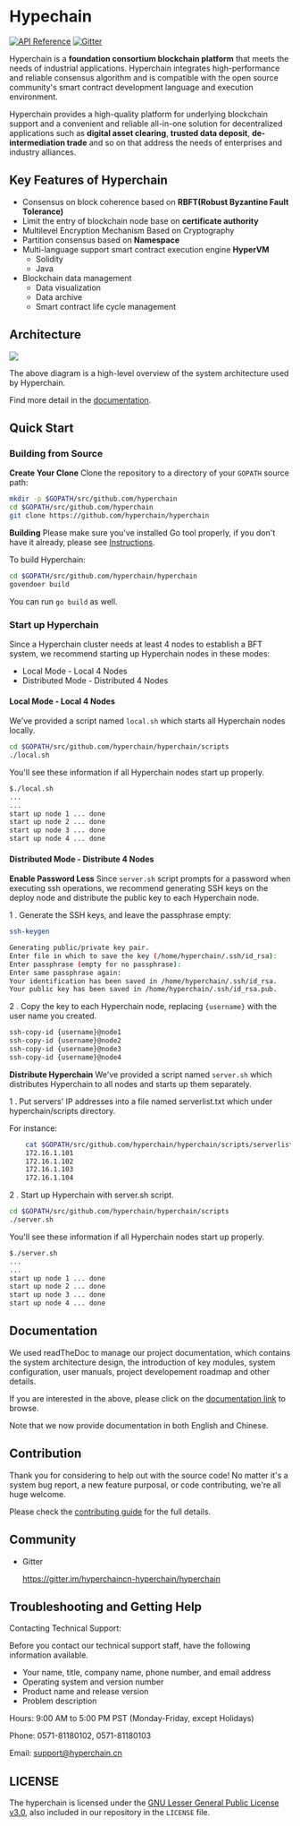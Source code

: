 # Hypechain

[![API Reference](https://camo.githubusercontent.com/915b7be44ada53c290eb157634330494ebe3e30a/68747470733a2f2f676f646f632e6f72672f6769746875622e636f6d2f676f6c616e672f6764646f3f7374617475732e737667)]() [![Gitter](https://badges.gitter.im/Join%20Chat.svg)](https://gitter.im/hyperchaincn-hyperchain/hyperchain)

Hyperchain is a **foundation consortium blockchain platform** that meets the needs of industrial applications. Hyperchain integrates high-performance and reliable consensus algorithm and is compatible with the open source community's smart contract development language and execution environment. 

Hyperchain provides a high-quality platform for underlying blockchain support and a convenient and reliable all-in-one solution for decentralized applications such as **digital asset clearing**, **trusted data deposit**, **de-intermediation trade** and so on that address the needs of enterprises and industry alliances.

## Key Features of Hyperchain

* Consensus on block coherence based on **RBFT(Robust Byzantine Fault Tolerance)**
* Limit the entry of blockchain node base on **certificate authority**
* Multilevel Encryption Mechanism Based on Cryptography
* Partition consensus based on **Namespace**
* Multi-language support smart contract execution engine **HyperVM**
  * Solidity
  * Java
* Blockchain data management
  * Data visualization
  * Data archive
  * Smart contract life cycle management

## Architecture

![](./images/archtecture.jpeg)

The above diagram is a high-level overview of the system architecture used by Hyperchain.

Find more detail in the [documentation](hyperchain.readthedocs.io/en/latest/).

## Quick Start

### Building from Source

**Create Your Clone**
Clone the repository to a directory of your `GOPATH` source path:

```bash
mkdir -p $GOPATH/src/github.com/hyperchain
cd $GOPATH/src/github.com/hyperchain
git clone https://github.com/hyperchain/hyperchain
```

**Building**
Please make sure you've installed Go tool properly, if you don't have it already, please see [Instructions](https://github.com/hyperchain/hyperchain/blob/master/docs/en/prerequisites.rst).

To build Hyperchain:

```bash
cd $GOPATH/src/github.com/hyperchain/hyperchain
govendoer build
```

You can run `go build` as well.

### Start up Hyperchain

Since a Hyperchain cluster needs at least 4 nodes to establish a BFT system, we recommend starting up Hyperchain nodes in these modes:

- Local Mode - Local 4 Nodes
- Distributed Mode - Distributed 4 Nodes

#### Local Mode - Local 4 Nodes

We've provided a script named `local.sh` which starts all Hyperchain nodes locally.

```bash
cd $GOPATH/src/github.com/hyperchain/hyperchain/scripts
./local.sh
```

You'll see these information if all Hyperchain nodes start up properly.

```bash
$./local.sh
...
...
start up node 1 ... done
start up node 2 ... done
start up node 3 ... done
start up node 4 ... done
```

#### Distributed Mode - Distribute 4 Nodes

**Enable Password Less**
Since `server.sh` script prompts for a password when executing ssh operations, we recommend generating SSH keys on the deploy node and distribute the public key to each Hyperchain node.

1 . Generate the SSH keys, and leave the passphrase empty:

```bash
ssh-keygen

Generating public/private key pair.
Enter file in which to save the key (/home/hyperchain/.ssh/id_rsa):
Enter passphrase (empty for no passphrase):
Enter same passphrase again:
Your identification has been saved in /home/hyperchain/.ssh/id_rsa.
Your public key has been saved in /home/hyperchain/.ssh/id_rsa.pub.
```

2 . Copy the key to each Hyperchain node, replacing `{username}` with the user name you created.

```bash
ssh-copy-id {username}@node1
ssh-copy-id {username}@node2
ssh-copy-id {username}@node3
ssh-copy-id {username}@node4
```

**Distribute Hyperchain**
We've provided a script named `server.sh` which distributes Hyperchain to all nodes and starts up them separately.

1 . Put servers' IP addresses into a file named serverlist.txt which under hyperchain/scripts directory.

For instance:

```bash
    cat $GOPATH/src/github.com/hyperchain/hyperchain/scripts/serverlist.txt
    172.16.1.101
    172.16.1.102
    172.16.1.103
    172.16.1.104
```

2 . Start up Hyperchain with server.sh script.

```bash
cd $GOPATH/src/github.com/hyperchain/hyperchain/scripts
./server.sh
```

You'll see these information if all Hyperchain nodes start up properly.

```bash
$./server.sh
...
...
start up node 1 ... done
start up node 2 ... done
start up node 3 ... done
start up node 4 ... done
```

## Documentation

We used readTheDoc to manage our project documentation, which contains the system architecture design, the introduction of key modules, system configuration, user manuals, project developement roadmap and other details.

If you are interested in the above, please click on the [documentation link](https://github.com/hyperchain/hyperchain/blob/master/Contributing.md) to browse.

Note that we now provide documentation in both English and Chinese.

## Contribution

Thank you for considering to help out with the source code!  No matter it's a system bug report, a new feature purposal, or code contributing, we're all huge welcome.

Please check the [contributing guide](https://github.com/hyperchain/hyperchain/blob/master/Contributing.md) for the full details.

## Community

* Gitter

  https://gitter.im/hyperchaincn-hyperchain/hyperchain


## Troubleshooting and Getting Help

Contacting Technical Support:

Before you contact our technical support staff, have the following information available.

- Your name, title, company name, phone number, and email address
- Operating system and version number
- Product name and release version
- Problem description

Hours: 9:00 AM to 5:00 PM PST (Monday-Friday, except Holidays)

Phone: 0571-81180102, 0571-81180103

Email: support@hyperchain.cn

## LICENSE

The hyperchain is licensed under the [GNU Lesser General Public License v3.0](https://www.gnu.org/licenses/lgpl-3.0.en.html), also included in our repository in the `LICENSE` file.

